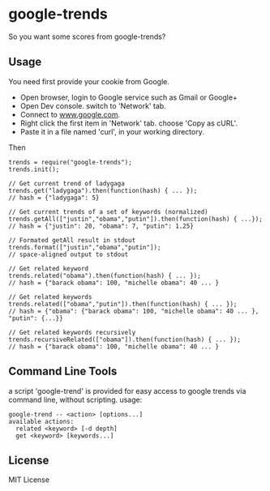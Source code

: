 google-trends
===================

So you want some scores from google-trends?


Usage
-------------------

You need first provide your cookie from Google.

 * Open browser, login to Google service such as Gmail or Google+
 * Open Dev console. switch to 'Network' tab.
 * Connect to www.google.com.
 * Right click the first item in 'Network' tab. choose 'Copy as cURL'.
 * Paste it in a file named 'curl', in your working directory.

Then

    trends = require("google-trends");
    trends.init();

    // Get current trend of ladygaga
    trends.get("ladygaga").then(function(hash) { ... });
    // hash = {"ladygaga": 5}

    // Get current trends of a set of keywords (normalized)
    trends.getAll(["justin","obama","putin"]).then(function(hash) { ...});
    // hash = {"justin": 20, "obama": 7, "putin": 1.25}

    // Formated getAll result in stdout
    trends.format(["justin","obama","putin"]);
    // space-aligned output to stdout

    // Get related keyword
    trends.related("obama").then(function(hash) { ... });
    // hash = {"barack obama": 100, "michelle obama": 40 ... }

    // Get related keywords
    trends.related(["obama","putin"]).then(function(hash) { ... });  
    // hash = {"obama": {"barack obama": 100, "michelle obama": 40 ... }, "putin": {...}}

    // Get related keywords recursively
    trends.recursiveRelated(["obama"]).then(function(hash) { ... });  
    // hash = {"barack obama": 100, "michelle obama": 40 ... }


Command Line Tools
---------------------

a script 'google-trend' is provided for easy access to google trends via command line, without scripting. usage:

    google-trend -- <action> [options...]
    available actions:
      related <keyword> [-d depth]
      get <keyword> [keywords...]

License
---------------------

MIT License
